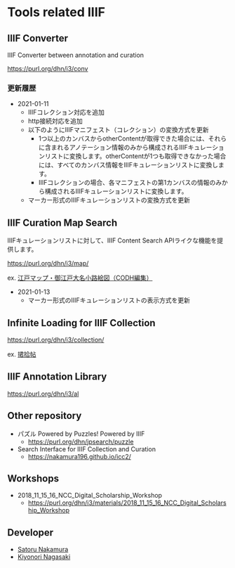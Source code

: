 # Tools related IIIF

## IIIF Converter

IIIF Converter between annotation and curation

https://purl.org/dhn/i3/conv

### 更新履歴

* 2021-01-11
  * IIIFコレクション対応を追加
  * http接続対応を追加
  * 以下のようにIIIFマニフェスト（コレクション）の変換方式を更新
    * 1つ以上のカンバスからotherContentが取得できた場合には、それらに含まれるアノテーション情報のみから構成されるIIIFキュレーションリストに変換します。otherContentが1つも取得できなかった場合には、すべてのカンバス情報をIIIFキュレーションリストに変換します。
    * IIIFコレクションの場合、各マニフェストの第1カンバスの情報のみから構成されるIIIFキュレーションリストに変換します。
  * マーカー形式のIIIFキュレーションリストの変換方式を更新

## IIIF Curation Map Search

IIIFキュレーションリストに対して、IIIF Content Search APIライクな機能を提供します。

https://purl.org/dhn/i3/map/

ex. [江戸マップ・御江戸大名小路絵図（CODH編集）](https://purl.org/dhn/i3/map/?curation=http://codh.rois.ac.jp/edo-maps/owariya/01/1849/ndl.json)

* 2021-01-13
  * マーカー形式のIIIFキュレーションリストの表示方式を更新
  
## Infinite Loading for IIIF Collection

https://purl.org/dhn/i3/collection/

ex. [捃拾帖](https://purl.org/dhn/i3/collection/?u=https://archdataset.dl.itc.u-tokyo.ac.jp/collections/tanaka/image/collection.json&random=true)
  
## IIIF Annotation Library

https://purl.org/dhn/i3/al
  
## Other repository
* パズル Powered by Puzzles! Powered by IIIF
  * https://purl.org/dhn/jpsearch/puzzle
* Search Interface for IIIF Collection and Curation
  * https://nakamura196.github.io/icc2/
  
## Workshops
* 2018_11_15_16_NCC_Digital_Scholarship_Workshop
  * https://purl.org/dhn/i3/materials/2018_11_15_16_NCC_Digital_Scholarship_Workshop
  
  
## Developer
* [Satoru Nakamura](https://researchmap.jp/nakamura.satoru?lang=en)
* [Kiyonori Nagasaki](https://researchmap.jp/knagasaki?lang=en)

